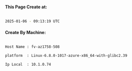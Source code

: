 
   
#### This Page Create at:

```bash

2025-01-06 - 09:13:19 UTC

```

#### Create By Machine:

```bash

Host Name : fv-az1758-508

platform  : Linux-6.8.0-1017-azure-x86_64-with-glibc2.39

Ip Local  : 10.1.0.74

```

